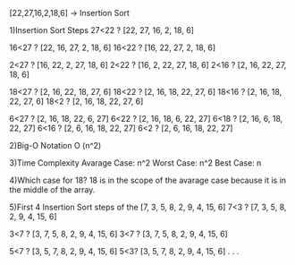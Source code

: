 [22,27,16,2,18,6] -> Insertion Sort

1)Insertion Sort Steps
27<22 ? [22, 27, 16, 2, 18, 6]

16<27 ? [22, 16, 27, 2, 18, 6]
16<22 ? [16, 22, 27, 2, 18, 6]

2<27 ? [16, 22, 2, 27, 18, 6]
2<22 ? [16, 2, 22, 27, 18, 6]
2<16 ? [2, 16, 22, 27, 18, 6]

18<27 ? [2, 16, 22, 18, 27, 6]
18<22 ? [2, 16, 18, 22, 27, 6]
18<16 ? [2, 16, 18, 22, 27, 6]
18<2 ? [2, 16, 18, 22, 27, 6]

6<27 ? [2, 16, 18, 22, 6, 27]
6<22 ? [2, 16, 18, 6, 22, 27]
6<18 ? [2, 16, 6, 18, 22, 27]
6<16 ? [2, 6, 16, 18, 22, 27]
6<2 ? [2, 6, 16, 18, 22, 27]

2)Big-O Notation
O (n^2)

3)Time Complexity
Avarage Case: n^2
Worst Case: n^2
Best Case: n

4)Which case for 18?
18 is in the scope of the avarage case because it is in the middle of the array.

5)First 4 Insertion Sort steps of the [7, 3, 5, 8, 2, 9, 4, 15, 6]
7<3 ? [7, 3, 5, 8, 2, 9, 4, 15, 6]

3<7 ? [3, 7, 5, 8, 2, 9, 4, 15, 6]
3<7 ? [3, 7, 5, 8, 2, 9, 4, 15, 6]

5<7 ? [3, 5, 7, 8, 2, 9, 4, 15, 6]
5<3? [3, 5, 7, 8, 2, 9, 4, 15, 6] . . .